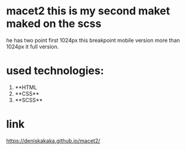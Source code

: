 # macet2 this is my second maket maked on the scss
he has two point first 1024px this breakpoint mobile version
more than 1024px it full version.

# used technologies: 
<ol>
  <li>**HTML</li>
  <li>**CSS**</li>
  <li>**SCSS**</li>
</ol>

# link
https://deniskakaka.github.io/macet2/
